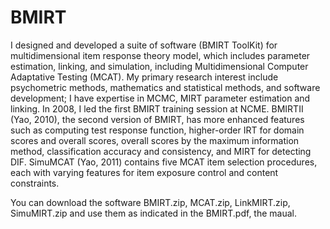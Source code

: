 # BMIRT
I designed and developed a suite of software (BMIRT ToolKit) for multidimensional item response theory model, which includes parameter estimation, linking, and simulation, including Multidimensional Computer Adaptative Testing (MCAT). My primary research interest include psychometric methods, mathematics and statistical methods, and software development; I have expertise in MCMC, MIRT parameter estimation and linking. In 2008, I led the first BMIRT training session at NCME. BMIRTII (Yao, 2010), the second version of BMIRT, has more enhanced features such as computing test response function, higher-order IRT for domain scores and overall scores, overall scores by the maximum information method, classification accuracy and consistency, and MIRT for detecting DIF. SimuMCAT (Yao, 2011) contains five MCAT item selection procedures, each with varying features for item exposure control and content constraints.

You can download the software BMIRT.zip, MCAT.zip, LinkMIRT.zip, SimuMIRT.zip and use them as indicated in the BMIRT.pdf, the maual.


